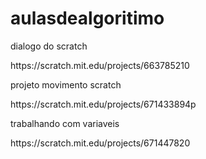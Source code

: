 # aulasdealgoritimo 
 <p>dialogo do scratch<p> 
https://scratch.mit.edu/projects/663785210
 <p>projeto movimento scratch<p>
https://scratch.mit.edu/projects/671433894p
<p> trabalhando com variaveis<p>
 https://scratch.mit.edu/projects/671447820
